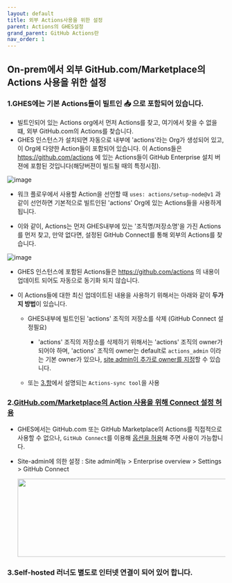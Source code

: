```yaml
---
layout: default
title: 외부 Actions사용을 위한 설정
parent: Actions의 GHES설정
grand_parent: GitHub Actions란
nav_order: 1
---
```



## On-prem에서 외부 GitHub.com/Marketplace의 Actions 사용을 위한 설정 

### 1.GHES에는 기본 Actions들이 빌트인 📥 으로 포함되어 있습니다. 

  - 빌트인되어 있는 Actions org에서 먼저 Actions를 찾고, 여기에서 찾을 수 없을 떄, 외부 GitHub.com의 Actions를 찾습니다. 
  - GHES 인스턴스가 설치되면 자동으로 내부에 'actions'라는 Org가 생성되어 있고, 이 Org에 다양한 Action들이 포함되어 있습니다. 이 Actions들은 https://github.com/actions 에 있는 Actions들이 GitHub Enterprise 설치 버젼에 포함된 것입니다(해당버젼이 빌드될 때의 특정시점). 

   ![image](https://user-images.githubusercontent.com/40287191/121540180-3a9d3b80-ca41-11eb-9516-2b81dd8b5751.png)

 
 
 - 워크 플로우에서 사용할 Action을 선언할 때 `uses: actions/setup-node@v1` 과 같이 선언하면 기본적으로 빌트인된 'actions' Org에 있는 Actions들을 사용하게 됩니다.
 
 - 이와 같이, Actions는 먼저 GHES내부에 있는 '조직명/저장소명'을 가진 Actions를 먼저 찾고, 만약 없다면, 설정된 GitHub Connect를 통해 외부의 Actions를 찾습니다. 
 
  ![image](https://user-images.githubusercontent.com/40287191/121542232-f14deb80-ca42-11eb-9c1d-c0252d4749d5.png)

 
 - GHES 인스턴스에 포함된 Actions들은 https://github.com/actions 의 내용이 업데이트 되어도 자동으로 동기화 되지 않습니다. 
 
 - 이 Actions들에 대한 최신 업데이트된 내용을 사용하기 위해서는 아래와 같이 **두가지 방법**이 있습니다. 
 
    - GHES내부에 빌트인된 'actions' 조직의 저장소를 삭제 (GitHub Connect 설정필요) 
    
       - 'actions' 조직의 저장소를 삭제하기 위해서는 'actions' 조직의 owner가 되어야 하며, 'actions' 조직의 owner는 default로 `actions_admin` 이라는 기본 owner가 있으나, [site admin이 추가로 owner를 지정](https://docs.github.com/en/enterprise-server@latest/admin/github-actions/managing-access-to-actions-from-githubcom/manually-syncing-actions-from-githubcom#prerequisitesadmin)할 수 있습니다. 
   
    - 또는 [3.항](https://github.com/exceeders/Actions_GHES_gettingStarted#3-connect-%EC%84%A4%EC%A0%95-%EB%B0%8F-self-hosted-%EB%9F%AC%EB%84%88%EC%9D%98-%EC%9D%B8%ED%84%B0%EB%84%B7-%EC%97%B0%EA%B2%B0%EC%9D%B4-%EB%B6%88%EA%B0%80%ED%95%9C-%EA%B2%BD%EC%9A%B0-action-sync-tool-%EC%82%AC%EC%9A%A9)에서 설명되는 `Actions-sync tool`을 사용
 
 
### 2.[GitHub.com/Marketplace의 Action 사용을 위해 Connect 설정 허용](https://docs.github.com/en/enterprise-server@latest/admin/github-actions/managing-access-to-actions-from-githubcom/enabling-automatic-access-to-githubcom-actions-using-github-connect)
 
 - GHES에서는 GitHub.com 또는 GitHub Marketplace의 Actions를 직접적으로 사용할 수 없으나, `GitHub Connect`를 이용해 [옵션을 허용](https://docs.github.com/en/enterprise-server@latest/admin/github-actions/managing-access-to-actions-from-githubcom/enabling-automatic-access-to-githubcom-actions-using-github-connect#enabling-automatic-access-to-all-githubcom-actions)해 주면 사용이 가능합니다. 
 
 - Site-admin에 의한 설정 : Site admin메뉴 > Enterprise overview > Settings > GitHub Connect 
  
   <img src="https://user-images.githubusercontent.com/40287191/121316856-b1a0da00-c944-11eb-91d8-203ac1641481.png" width="500" height="180">

### 3.Self-hosted 러너도 별도로 인터넷 연결이 되어 있어 합니다. 